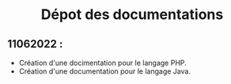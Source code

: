 # <center>Dépot des documentations</center>

## 11062022 :

- Création d'une docimentation pour le langage PHP.
- Création d'une documentation pour le langage Java.